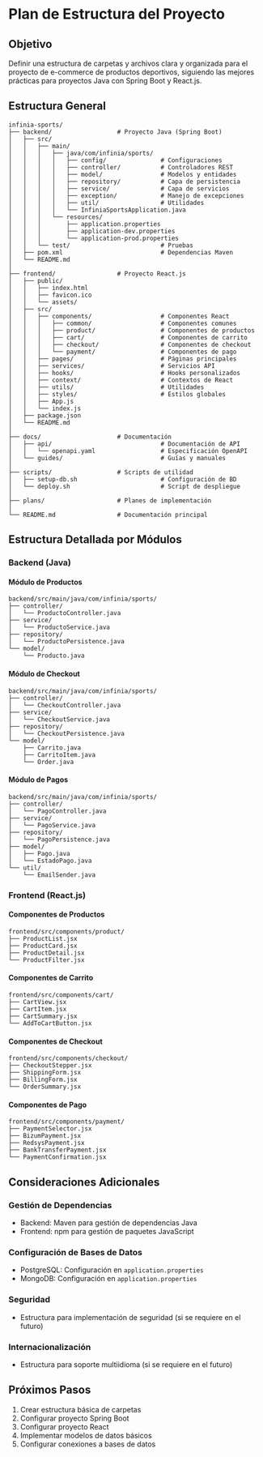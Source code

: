 # Plan de Estructura del Proyecto

## Objetivo
Definir una estructura de carpetas y archivos clara y organizada para el proyecto de e-commerce de productos deportivos, siguiendo las mejores prácticas para proyectos Java con Spring Boot y React.js.

## Estructura General

```
infinia-sports/
├── backend/                  # Proyecto Java (Spring Boot)
│   ├── src/
│   │   ├── main/
│   │   │   ├── java/com/infinia/sports/
│   │   │   │   ├── config/               # Configuraciones
│   │   │   │   ├── controller/           # Controladores REST
│   │   │   │   ├── model/                # Modelos y entidades
│   │   │   │   ├── repository/           # Capa de persistencia
│   │   │   │   ├── service/              # Capa de servicios
│   │   │   │   ├── exception/            # Manejo de excepciones
│   │   │   │   ├── util/                 # Utilidades
│   │   │   │   └── InfiniaSportsApplication.java
│   │   │   └── resources/
│   │   │       ├── application.properties
│   │   │       ├── application-dev.properties
│   │   │       └── application-prod.properties
│   │   └── test/                         # Pruebas
│   ├── pom.xml                           # Dependencias Maven
│   └── README.md
│
├── frontend/                 # Proyecto React.js
│   ├── public/
│   │   ├── index.html
│   │   ├── favicon.ico
│   │   └── assets/
│   ├── src/
│   │   ├── components/                   # Componentes React
│   │   │   ├── common/                   # Componentes comunes
│   │   │   ├── product/                  # Componentes de productos
│   │   │   ├── cart/                     # Componentes de carrito
│   │   │   ├── checkout/                 # Componentes de checkout
│   │   │   └── payment/                  # Componentes de pago
│   │   ├── pages/                        # Páginas principales
│   │   ├── services/                     # Servicios API
│   │   ├── hooks/                        # Hooks personalizados
│   │   ├── context/                      # Contextos de React
│   │   ├── utils/                        # Utilidades
│   │   ├── styles/                       # Estilos globales
│   │   ├── App.js
│   │   └── index.js
│   ├── package.json
│   └── README.md
│
├── docs/                     # Documentación
│   ├── api/                              # Documentación de API
│   │   └── openapi.yaml                  # Especificación OpenAPI
│   └── guides/                           # Guías y manuales
│
├── scripts/                  # Scripts de utilidad
│   ├── setup-db.sh                       # Configuración de BD
│   └── deploy.sh                         # Script de despliegue
│
├── plans/                    # Planes de implementación
│
└── README.md                 # Documentación principal
```

## Estructura Detallada por Módulos

### Backend (Java)

#### Módulo de Productos
```
backend/src/main/java/com/infinia/sports/
├── controller/
│   └── ProductoController.java
├── service/
│   └── ProductoService.java
├── repository/
│   └── ProductoPersistence.java
└── model/
    └── Producto.java
```

#### Módulo de Checkout
```
backend/src/main/java/com/infinia/sports/
├── controller/
│   └── CheckoutController.java
├── service/
│   └── CheckoutService.java
├── repository/
│   └── CheckoutPersistence.java
└── model/
    ├── Carrito.java
    ├── CarritoItem.java
    └── Order.java
```

#### Módulo de Pagos
```
backend/src/main/java/com/infinia/sports/
├── controller/
│   └── PagoController.java
├── service/
│   └── PagoService.java
├── repository/
│   └── PagoPersistence.java
├── model/
│   ├── Pago.java
│   └── EstadoPago.java
└── util/
    └── EmailSender.java
```

### Frontend (React.js)

#### Componentes de Productos
```
frontend/src/components/product/
├── ProductList.jsx
├── ProductCard.jsx
├── ProductDetail.jsx
└── ProductFilter.jsx
```

#### Componentes de Carrito
```
frontend/src/components/cart/
├── CartView.jsx
├── CartItem.jsx
├── CartSummary.jsx
└── AddToCartButton.jsx
```

#### Componentes de Checkout
```
frontend/src/components/checkout/
├── CheckoutStepper.jsx
├── ShippingForm.jsx
├── BillingForm.jsx
└── OrderSummary.jsx
```

#### Componentes de Pago
```
frontend/src/components/payment/
├── PaymentSelector.jsx
├── BizumPayment.jsx
├── RedsysPayment.jsx
├── BankTransferPayment.jsx
└── PaymentConfirmation.jsx
```

## Consideraciones Adicionales

### Gestión de Dependencias
- Backend: Maven para gestión de dependencias Java
- Frontend: npm para gestión de paquetes JavaScript

### Configuración de Bases de Datos
- PostgreSQL: Configuración en `application.properties`
- MongoDB: Configuración en `application.properties`

### Seguridad
- Estructura para implementación de seguridad (si se requiere en el futuro)

### Internacionalización
- Estructura para soporte multiidioma (si se requiere en el futuro)

## Próximos Pasos
1. Crear estructura básica de carpetas
2. Configurar proyecto Spring Boot
3. Configurar proyecto React
4. Implementar modelos de datos básicos
5. Configurar conexiones a bases de datos

